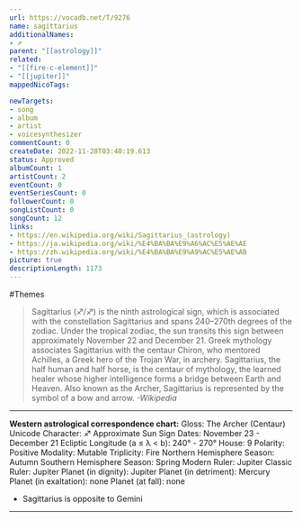 ```yaml
---
url: https://vocadb.net/T/9276
name: sagittarius
additionalNames: 
- ♐︎
parent: "[[astrology]]"
related:
- "[[fire-c-element]]"
- "[[jupiter]]"
mappedNicoTags:

newTargets:
- song
- album
- artist
- voicesynthesizer
commentCount: 0
createDate: 2022-11-28T03:40:19.613
status: Approved
albumCount: 1
artistCount: 2
eventCount: 0
eventSeriesCount: 0
followerCount: 0
songListCount: 0
songCount: 12
links: 
- https://en.wikipedia.org/wiki/Sagittarius_(astrology)
- https://ja.wikipedia.org/wiki/%E4%BA%BA%E9%A6%AC%E5%AE%AE
- https://zh.wikipedia.org/wiki/%E4%BA%BA%E9%A9%AC%E5%AE%AB
picture: true
descriptionLength: 1173
---
```


#Themes

>Sagittarius (♐︎/♐) is the ninth astrological sign, which is associated with the constellation Sagittarius and spans 240–270th degrees of the zodiac.
Under the tropical zodiac, the sun transits this sign between approximately November 22 and December 21.
Greek mythology associates Sagittarius with the centaur Chiron, who mentored Achilles, a Greek hero of the Trojan War, in archery.
Sagittarius, the half human and half horse, is the centaur of mythology, the learned healer whose higher intelligence forms a bridge between Earth and Heaven.
Also known as the Archer, Sagittarius is represented by the symbol of a bow and arrow.
*-Wikipedia*

___


**Western astrological correspondence chart:**
Gloss: The Archer (Centaur)
Unicode Character: ♐︎
Approximate Sun Sign Dates: November 23 - December 21
Ecliptic Longitude (a ≤ λ < b): 240° - 270°
House: 9
Polarity: Positive
Modality: Mutable
Triplicity: Fire
Northern Hemisphere Season: Autumn
Southern Hemisphere Season: Spring
Modern Ruler: Jupiter
Classic Ruler: Jupiter
Planet (in dignity): Jupiter
Planet (in detriment): Mercury
Planet (in exaltation): none
Planet (at fall): none

- Sagittarius is opposite to Gemini

---

